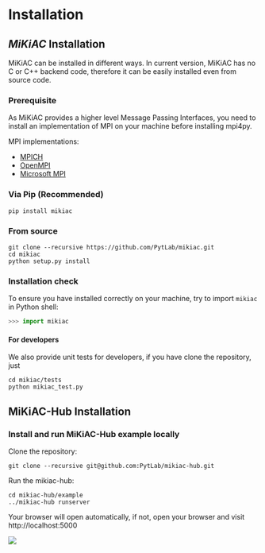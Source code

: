 # Installation 

## *MiKiAC* Installation

MiKiAC can be installed in different ways. In current version, MiKiAC has no C or C++ backend code, therefore it can be easily installed even from source code.

### Prerequisite

As MiKiAC provides a higher level Message Passing Interfaces, you need to install an implementation of MPI on your machine before installing mpi4py.

MPI implementations:
- [MPICH](https://www.mpich.org/)
- [OpenMPI](https://www.open-mpi.org/)
- [Microsoft MPI](https://docs.microsoft.com/en-us/message-passing-interface/microsoft-mpi)

### Via Pip (Recommended)

``` shell
pip install mikiac
```

### From source

``` shell
git clone --recursive https://github.com/PytLab/mikiac.git
cd mikiac
python setup.py install
```

### Installation check

To ensure you have installed correctly on your machine, try to import `mikiac` in Python shell:

``` python
>>> import mikiac
```

#### For developers

We also provide unit tests for developers, if you have clone the repository, just

``` shell
cd mikiac/tests
python mikiac_test.py
```

## MiKiAC-Hub Installation

### Install and run MiKiAC-Hub example locally

Clone the repository:

``` shell
git clone --recursive git@github.com:PytLab/mikiac-hub.git
```

Run the mikiac-hub:

``` shell
cd mikiac-hub/example
../mikiac-hub runserver
```

Your browser will open automatically, if not, open your browser and visit http://localhost:5000

![](https://github.com/PytLab/mikiac-hub/blob/master/screenshot.png)

